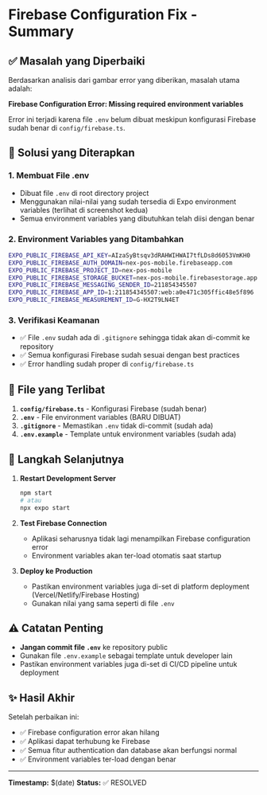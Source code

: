 # Firebase Configuration Fix - Summary

## ✅ Masalah yang Diperbaiki

Berdasarkan analisis dari gambar error yang diberikan, masalah utama adalah:

**Firebase Configuration Error: Missing required environment variables**

Error ini terjadi karena file `.env` belum dibuat meskipun konfigurasi Firebase sudah benar di `config/firebase.ts`.

## 🔧 Solusi yang Diterapkan

### 1. **Membuat File .env**
- Dibuat file `.env` di root directory project
- Menggunakan nilai-nilai yang sudah tersedia di Expo environment variables (terlihat di screenshot kedua)
- Semua environment variables yang dibutuhkan telah diisi dengan benar

### 2. **Environment Variables yang Ditambahkan**
```bash
EXPO_PUBLIC_FIREBASE_API_KEY=AIzaSyBtsqv3dRAHWIHWAI7tfLDs8d6053VmKH0
EXPO_PUBLIC_FIREBASE_AUTH_DOMAIN=nex-pos-mobile.firebaseapp.com
EXPO_PUBLIC_FIREBASE_PROJECT_ID=nex-pos-mobile
EXPO_PUBLIC_FIREBASE_STORAGE_BUCKET=nex-pos-mobile.firebasestorage.app
EXPO_PUBLIC_FIREBASE_MESSAGING_SENDER_ID=211854345507
EXPO_PUBLIC_FIREBASE_APP_ID=1:211854345507:web:a0e471c305ffic48e5f896
EXPO_PUBLIC_FIREBASE_MEASUREMENT_ID=G-HX2T9LN4ET
```

### 3. **Verifikasi Keamanan**
- ✅ File `.env` sudah ada di `.gitignore` sehingga tidak akan di-commit ke repository
- ✅ Semua konfigurasi Firebase sudah sesuai dengan best practices
- ✅ Error handling sudah proper di `config/firebase.ts`

## 📁 File yang Terlibat

1. **`config/firebase.ts`** - Konfigurasi Firebase (sudah benar)
2. **`.env`** - File environment variables (BARU DIBUAT)
3. **`.gitignore`** - Memastikan `.env` tidak di-commit (sudah ada)
4. **`.env.example`** - Template untuk environment variables (sudah ada)

## 🚀 Langkah Selanjutnya

1. **Restart Development Server**
   ```bash
   npm start
   # atau
   npx expo start
   ```

2. **Test Firebase Connection**
   - Aplikasi seharusnya tidak lagi menampilkan Firebase configuration error
   - Environment variables akan ter-load otomatis saat startup

3. **Deploy ke Production**
   - Pastikan environment variables juga di-set di platform deployment (Vercel/Netlify/Firebase Hosting)
   - Gunakan nilai yang sama seperti di file `.env`

## ⚠️ Catatan Penting

- **Jangan commit file `.env`** ke repository public
- Gunakan file `.env.example` sebagai template untuk developer lain
- Pastikan environment variables juga di-set di CI/CD pipeline untuk deployment

## ✨ Hasil Akhir

Setelah perbaikan ini:
- ✅ Firebase configuration error akan hilang
- ✅ Aplikasi dapat terhubung ke Firebase
- ✅ Semua fitur authentication dan database akan berfungsi normal
- ✅ Environment variables ter-load dengan benar

---

**Timestamp:** $(date)
**Status:** ✅ RESOLVED